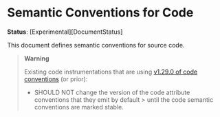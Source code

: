 <!--- Hugo front matter used to generate the website version of this page:
linkTitle: Code
path_base_for_github_subdir:
  from: tmp/semconv/docs/code/_index.md
  to: code/README.md
--->

# Semantic Conventions for Code

**Status**: [Experimental][DocumentStatus]

This document defines semantic conventions for source code.

> **Warning**
>
> Existing code instrumentations that are using
> [v1.29.0 of code conventions](https://github.com/open-telemetry/semantic-conventions/blob/v1.29.0/docs/attributes-registry/code.md)
> (or prior):
>
> * SHOULD NOT change the version of the code attribute conventions that they emit by default
    >   until the code semantic conventions are marked stable.
